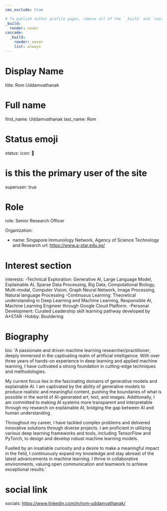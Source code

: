 ```yaml
---
cms_exclude: true

# To publish author profile pages, remove all of the `_build` and `cascade` settings below.
_build:
  render: never
cascade:
  _build:
    render: never
    list: always
---
```


# Display Name
title: Rom Uddamvathanak

# Full name
first_name: Uddamvathanak
last_name: Rom

# Status emoji
status:
  icon: 🤗

# is this the primary user of the site
superuser: true

# Role
role: Senior Research Officer

Organization:
  - name: Singapore Immunology Network, Agency of Science Technology and Research
    url: https://www.a-star.edu.sg/

# Interest section
interests:
  -Technical Exploration: Generative AI, Large Language Model, Explainable AI, Sparse Data Processing, Big Data, Computational Biology, Multi-modal, Computer Vision, Graph Neural Network, Image Processing, Natural language Processing
  -Continuous Learning: Theoretical understanding in Deep Learning and Machine Learning, Responsible AI, Machine Learning Engineer through Google Cloud Platform.
	-Personal Development: Curated Leadership skill learning pathway developed by A*STAR 
	-Hobby: Bouldering

# Biography
bio: 'A passionate and driven machine learning researcher/practitioner, deeply immersed in the captivating realm of artificial intelligence. With over three years of hands-on experience in deep learning and applied machine learning, I have cultivated a strong foundation in cutting-edge techniques and methodologies.

My current focus lies in the fascinating domains of generative models and explainable AI. I am captivated by the ability of generative models to produce realistic and meaningful content, pushing the boundaries of what is possible in the world of AI-generated art, text, and images. Additionally, I am committed to making AI systems more transparent and interpretable through my research on explainable AI, bridging the gap between AI and human understanding.

Throughout my career, I have tackled complex problems and delivered innovative solutions through diverse projects. I am proficient in utilizing various deep learning frameworks and tools, including TensorFlow and PyTorch, to design and develop robust machine learning models.

Fuelled by an insatiable curiosity and a desire to make a meaningful impact in the field, I continuously expand my knowledge and stay abreast of the latest advancements in machine learning. I thrive in collaborative environments, valuing open communication and teamwork to achieve exceptional results.'

# social link
socials: https://www.linkedin.com/in/rom-uddamvathanak/